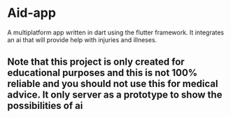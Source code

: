 # Aid-app
A multiplatform app written in dart using the flutter framework. It integrates an ai that will provide help with injuries and illneses.

## Note that this project is only created for educational purposes and this is not 100% reliable and you should not use this for medical advice. It only server as a prototype to show the possibilities of ai
